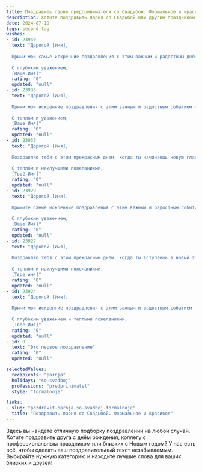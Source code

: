 ```yaml
---
title: Поздравить парня предпринимателя со Свадьбой. Формальное и красивое
description: Хотите поздравить парня со Свадьбой или другим праздником? Наш ИИ создаст незабываемое поздравление, а вы обязательно выделитесь среди других.  
date: 2024-07-19
tags: second tag
wishes:
- id: 23940
  text: "Дорогой [Имя],
  
  Прими мои самые искренние поздравления с этим важным и радостным днем твоей свадьбы! Желаю тебе и твоей прекрасной невесте бесконечного счастья, любви и взаимопонимания. Пусть ваш союз будет крепким, как твои предпринимательские проекты, и пусть каждый день приносит вам новые успехи и радостные моменты. Счастья, здоровья и благополучия вам обоим!
  
  С глубоким уважением,
  [Ваше Имя]"
  rating: "0"
  updated: "null"
- id: 23936
  text: "Дорогой [Имя],
  
  Прими мои искренние поздравления с этим важным и радостным событием – свадьбой! Желаю тебе и твоей прекрасной невесте счастья, любви и взаимопонимания, которые будут крепнуть с каждым днем. Пусть ваш союз станет примером гармонии и успеха, как в личной жизни, так и в профессиональной деятельности. Ты, как предприниматель, всегда стремишься к новым высотам, и я уверен, что вместе с супругой ты достигнешь небывалых вершин.
  
  С теплом и уважением,
  [Ваше Имя]"
  rating: "0"
  updated: "null"
- id: 23933
  text: "Дорогой [Имя],
  
  Поздравляю тебя с этим прекрасным днем, когда ты начинаешь новую главу своей жизни! Пусть свадьба станет началом счастливого и гармоничного союза, полного любви, взаимопонимания и поддержки. Ты, как предприниматель, всегда проявляешь смелость и решительность в своих начинаниях, и я уверен, что эти качества помогут тебе строить крепкие и долговечные отношения. Пусть каждый день твоей совместной жизни будет наполнен радостью, успехом и теплом семьи.
  
  С теплом и наилучшими пожеланиями,
  [Твоё Имя]"
  rating: "0"
  updated: "null"
- id: 23929
  text: "Дорогой [Имя],
  
  Примите самые искренние поздравления с этим важным и радостным событием – Вашей свадьбой! Желаю Вам, как предпринимателю с большим сердцем и умом, чтобы ваш союз был столь же успешным и прочным, как и ваши бизнес-проекты. Пусть любовь, которую вы разделяете, будет источником вдохновения и поддержки во всех начинаниях. Счастья, здоровья, благополучия и множества ярких моментов в вашей совместной жизни!
  
  С глубоким уважением,
  [Ваше Имя]"
  rating: "0"
  updated: "null"
- id: 23927
  text: "Дорогой [Имя],
  
  Поздравляю тебя с этим прекрасным днем, когда ты вступаешь в новый этап своей жизни! Свадьба - это не только торжество любви, но и начало совместного пути, наполненного взаимопониманием и поддержкой. Ты, как предприниматель, всегда проявляешь смелость и решительность в своих начинаниях, и сегодня ты демонстрируешь эти качества в самом важном проекте - в построении своего счастья. Пусть ваш союз будет таким же успешным и прочным, как и твои бизнес-проекты. Желаю вам много радостных моментов, общих побед и неизменной любви на протяжении всей жизни.
  
  С теплом и наилучшими пожеланиями,
  [Твое имя]"
  rating: "0"
  updated: "null"
- id: 23924
  text: "Дорогой [Имя],
  
  Прими мои искренние поздравления с этим важным и радостным событием – твоей свадьбой! Желаю тебе и твоей прекрасной невесте счастья, любви и взаимопонимания, которые будут крепнуть с каждым днем. Пусть ваш союз будет прочным и долговечным, как самый надежный бизнес-проект, который ты когда-либо реализовывал. Пусть ваша жизнь вместе будет полна успехов и радостей, а каждый новый день приносит вам новые возможности для развития и счастливых моментов.
  
  С глубоким уважением и теплыми пожеланиями,
  [Твое Имя]"
  rating: "0"
  updated: "null"
- id: 0
  text: "Это первое поздравление"
  rating: "0"
  updated: "null"

selectedValues:
  recipients: "parnja"
  holidays: "so-svadboj"
  professions: "predprinimatel"
  style: "formalnoje"

links:
- slug: "pozdravit-parnja-so-svadboj-formalnoje"
  title: "Поздравить парня со Свадьбой. Формальное и красивое"
---
```


Здесь вы найдете отличную подборку поздравлений на любой случай. 
Хотите поздравить друга с днём рождения, коллегу с профессиональным праздником или близких с Новым годом? У нас есть всё, чтобы сделать ваш поздравительный текст незабываемым. Выбирайте нужную категорию и находите лучшие слова для ваших близких и друзей!
